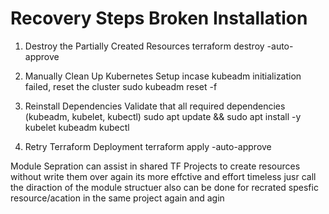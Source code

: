 # Recovery Steps Broken Installation 

 1. Destroy the Partially Created Resources
 terraform destroy -auto-approve

 2. Manually Clean Up Kubernetes Setup
 incase kubeadm initialization failed, reset the cluster
 sudo kubeadm reset -f

 3. Reinstall Dependencies
 Validate that all required dependencies (kubeadm, kubelet, kubectl)
 sudo apt update && sudo apt install -y kubelet kubeadm kubectl

 4. Retry Terraform Deployment
 terraform apply -auto-approve

 Module Sepration
can assist in shared TF Projects to create resources without write them over again 
its more effctive and effort timeless jusr call the diraction of the module structuer
also can be done for recrated spesfic resource/acation in the same project again and agin 

